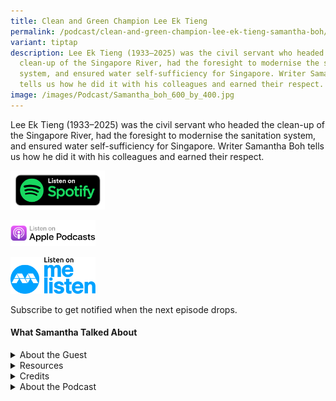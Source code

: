 ```yaml
---
title: Clean and Green Champion Lee Ek Tieng
permalink: /podcast/clean-and-green-champion-lee-ek-tieng-samantha-boh/
variant: tiptap
description: Lee Ek Tieng (1933–2025) was the civil servant who headed the
  clean-up of the Singapore River, had the foresight to modernise the sanitation
  system, and ensured water self-sufficiency for Singapore. Writer Samantha Boh
  tells us how he did it with his colleagues and earned their respect.
image: /images/Podcast/Samantha_boh_600_by_400.jpg
---
```

<p>Lee Ek Tieng (1933–2025) was the civil servant who headed the clean-up
of the Singapore River, had the foresight to modernise the sanitation system,
and ensured water self-sufficiency for Singapore. Writer Samantha Boh tells
us how he did it with his colleagues and earned their respect.</p>
<p></p><a class="isomer-image-wrapper" href="https://open.spotify.com/show/66PYiIthr1KqQhJ82XH4DN"><img style="width: 30%;" height="auto" width="100%" alt="" src="/images/Podcast/5ece500f123d6d0004ce5f8a.png"></a>
<p></p><a class="isomer-image-wrapper" href="https://podcasts.apple.com/us/podcast/biblioasia/id1688142751"><img style="width: 27%;" height="auto" width="100%" alt="" src="/images/Podcast/Listen_on_apple_podcasts.png"></a>
<p></p>
<p></p><a class="isomer-image-wrapper" href="https://www.melisten.sg/podcast/playlist/BiblioAsia+-2115156"><img style="width: 27%;" height="auto" width="100%" alt="" src="/images/Podcast/Colored.png"></a>
<p></p>
<p></p>
<p>Subscribe to get notified when the next episode drops.</p>
<p></p>
<h4><strong>What Samantha Talked About</strong></h4>
<p></p>
<p></p>
<details class="isomer-details">
<summary>About the Guest</summary>
<div data-type="detailsContent" class="isomer-details-content">
<p>Samantha Boh is a journalist and author who covers the environment and
science. She has written extensively on scientific breakthroughs in biomedical
science, robotics, water resources, recycling, and food wastage over more
than a decade. She is a co-author of <em>The Last Fools</em>, <em>The Price of Being Fair</em> and <em>Lee Ek Tieng: The Green General of Lee Kuan Yew</em>.</p>
<p></p>
</div>
</details>
<details class="isomer-details">
<summary>Resources</summary>
<div data-type="detailsContent" class="isomer-details-content">
<p>Samantha Boh, Pearl Lee and Matthew Gan, <em><a href="https://eservice.nlb.gov.sg/redir/itemdetails?bid=300099607" rel="noopener noreferrer nofollow" target="_blank">Lee Ek Tieng: The Green General of Lee Kuan Yew</a></em> (Singapore:
The Nutgraf Books, 2025).</p>
<p>&nbsp;</p>
<p>Chia Sue-Ann and Peh Shing Huei, eds., <em><a href="https://eservice.nlb.gov.sg/redir/itemdetails?bid=206063623" rel="noopener noreferrer nofollow" target="_blank">The Price of Being Fair: The FairPrice Group Story</a></em> (Singapore:
The Nutgraf Books, 2023).</p>
<p>&nbsp;</p>
<p>Peh Shing Huei, ed., <em><a href="https://eservice.nlb.gov.sg/redir/itemdetails?bid=%20205708349" rel="noopener noreferrer nofollow" target="_blank">The Last Fools: The Eight Immortals of Lee Kuan Yew</a></em> (Singapore:
The Nutgraf Books, 2022).</p>
<p></p>
<p>Jan Beránek, “<a href="https://biblioasia.nlb.gov.sg/people/2025/4/lost-family-silvestr-nemec-war-search-czech-singapore/" rel="noopener nofollow" target="_blank">In Search of Silvestr</a>,” <em>BiblioAsia </em>(April
2025).</p>
</div>
</details>
<details class="isomer-details">
<summary>Credits</summary>
<div data-type="detailsContent" class="isomer-details-content">
<p>This episode of BiblioAsia+ was hosted by Jimmy Yap and produced by Soh
Gek Han. Sound engineering was done by Nookcha Films. The background music
"Di Tanjong Katong" was composed by Ahmad Patek and performed by Chords
Haven. Special thanks to Samantha for coming on the show.</p>
</div>
</details>
<details class="isomer-details">
<summary>About the Podcast</summary>
<div data-type="detailsContent" class="isomer-details-content">
<p>BiblioAsia+ is a podcast about Singapore history by the National Library
Singapore.</p>
</div>
</details>
<p></p>